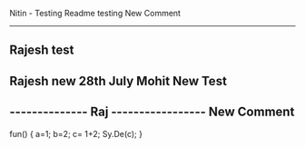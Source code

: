 Nitin - Testing Readme testing
New Comment

------------------
Rajesh test
------------------
Rajesh new 28th July
Mohit New Test
------------------
-------------- Raj  -----------------
New Comment
------------------
fun() {
a=1;
b=2;
c= 1+2;
Sy.De(c);
}
